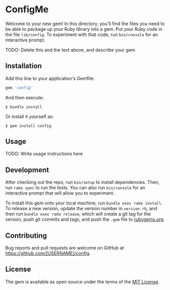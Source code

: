 # ConfigMe

Welcome to your new gem! In this directory, you'll find the files you need to be able to package up your Ruby library into a gem. Put your Ruby code in the file `lib/config`. To experiment with that code, run `bin/console` for an interactive prompt.

TODO: Delete this and the text above, and describe your gem

## Installation

Add this line to your application's Gemfile:

```ruby
gem 'config'
```

And then execute:

    $ bundle install

Or install it yourself as:

    $ gem install config

## Usage

TODO: Write usage instructions here

## Development

After checking out the repo, run `bin/setup` to install dependencies. Then, run `rake spec` to run the tests. You can also run `bin/console` for an interactive prompt that will allow you to experiment.

To install this gem onto your local machine, run `bundle exec rake install`. To release a new version, update the version number in `version.rb`, and then run `bundle exec rake release`, which will create a git tag for the version, push git commits and tags, and push the `.gem` file to [rubygems.org](https://rubygems.org).

## Contributing

Bug reports and pull requests are welcome on GitHub at https://github.com/[USERNAME]/config.

## License

The gem is available as open source under the terms of the [MIT License](https://opensource.org/licenses/MIT).
